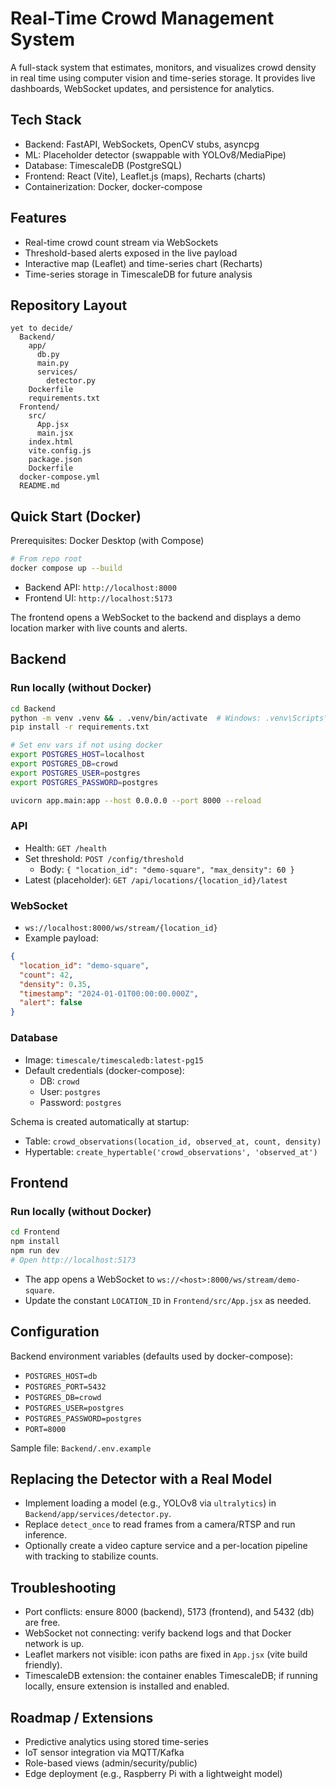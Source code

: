# Real-Time Crowd Management System

A full-stack system that estimates, monitors, and visualizes crowd density in real time using computer vision and time-series storage. It provides live dashboards, WebSocket updates, and persistence for analytics.

## Tech Stack
- Backend: FastAPI, WebSockets, OpenCV stubs, asyncpg
- ML: Placeholder detector (swappable with YOLOv8/MediaPipe)
- Database: TimescaleDB (PostgreSQL)
- Frontend: React (Vite), Leaflet.js (maps), Recharts (charts)
- Containerization: Docker, docker-compose

## Features
- Real-time crowd count stream via WebSockets
- Threshold-based alerts exposed in the live payload
- Interactive map (Leaflet) and time-series chart (Recharts)
- Time-series storage in TimescaleDB for future analysis

## Repository Layout
```
yet to decide/
  Backend/
    app/
      db.py
      main.py
      services/
        detector.py
    Dockerfile
    requirements.txt
  Frontend/
    src/
      App.jsx
      main.jsx
    index.html
    vite.config.js
    package.json
    Dockerfile
  docker-compose.yml
  README.md
```

## Quick Start (Docker)
Prerequisites: Docker Desktop (with Compose)

```bash
# From repo root
docker compose up --build
```

- Backend API: `http://localhost:8000`
- Frontend UI: `http://localhost:5173`

The frontend opens a WebSocket to the backend and displays a demo location marker with live counts and alerts.

## Backend
### Run locally (without Docker)
```bash
cd Backend
python -m venv .venv && . .venv/bin/activate  # Windows: .venv\Scripts\activate
pip install -r requirements.txt

# Set env vars if not using docker
export POSTGRES_HOST=localhost
export POSTGRES_DB=crowd
export POSTGRES_USER=postgres
export POSTGRES_PASSWORD=postgres

uvicorn app.main:app --host 0.0.0.0 --port 8000 --reload
```

### API
- Health: `GET /health`
- Set threshold: `POST /config/threshold`
  - Body: `{ "location_id": "demo-square", "max_density": 60 }`
- Latest (placeholder): `GET /api/locations/{location_id}/latest`

### WebSocket
- `ws://localhost:8000/ws/stream/{location_id}`
- Example payload:
```json
{
  "location_id": "demo-square",
  "count": 42,
  "density": 0.35,
  "timestamp": "2024-01-01T00:00:00.000Z",
  "alert": false
}
```

### Database
- Image: `timescale/timescaledb:latest-pg15`
- Default credentials (docker-compose):
  - DB: `crowd`
  - User: `postgres`
  - Password: `postgres`

Schema is created automatically at startup:
- Table: `crowd_observations(location_id, observed_at, count, density)`
- Hypertable: `create_hypertable('crowd_observations', 'observed_at')`

## Frontend
### Run locally (without Docker)
```bash
cd Frontend
npm install
npm run dev
# Open http://localhost:5173
```

- The app opens a WebSocket to `ws://<host>:8000/ws/stream/demo-square`.
- Update the constant `LOCATION_ID` in `Frontend/src/App.jsx` as needed.

## Configuration
Backend environment variables (defaults used by docker-compose):
- `POSTGRES_HOST=db`
- `POSTGRES_PORT=5432`
- `POSTGRES_DB=crowd`
- `POSTGRES_USER=postgres`
- `POSTGRES_PASSWORD=postgres`
- `PORT=8000`

Sample file: `Backend/.env.example`

## Replacing the Detector with a Real Model
- Implement loading a model (e.g., YOLOv8 via `ultralytics`) in `Backend/app/services/detector.py`.
- Replace `detect_once` to read frames from a camera/RTSP and run inference.
- Optionally create a video capture service and a per-location pipeline with tracking to stabilize counts.

## Troubleshooting
- Port conflicts: ensure 8000 (backend), 5173 (frontend), and 5432 (db) are free.
- WebSocket not connecting: verify backend logs and that Docker network is up.
- Leaflet markers not visible: icon paths are fixed in `App.jsx` (vite build friendly).
- TimescaleDB extension: the container enables TimescaleDB; if running locally, ensure extension is installed and enabled.

## Roadmap / Extensions
- Predictive analytics using stored time-series
- IoT sensor integration via MQTT/Kafka
- Role-based views (admin/security/public)
- Edge deployment (e.g., Raspberry Pi with a lightweight model)
